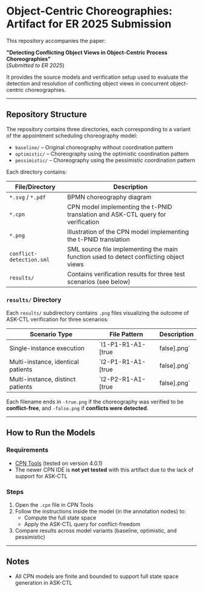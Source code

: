 # Object-Centric Choreographies: Artifact for ER 2025 Submission

This repository accompanies the paper:

**"Detecting Conflicting Object Views in Object-Centric Process Choreographies"**  
(*Submitted to ER 2025*)

It provides the source models and verification setup used to evaluate the detection and resolution of conflicting object views in concurrent object-centric choreographies.

---

## Repository Structure

The repository contains three directories, each corresponding to a variant of the appointment scheduling choreography model:

- `baseline/` – Original choreography without coordination pattern  
- `optimistic/` – Choreography using the optimistic coordination pattern  
- `pessimistic/` – Choreography using the pessimistic coordination pattern

Each directory contains:

| File/Directory         | Description |
|------------------------|-------------|
| `*.svg` / `*.pdf`      | BPMN choreography diagram |
| `*.cpn`                | CPN model implementing the t-PNID translation and ASK-CTL query for verification |
| `*.png`                | Illustration of the CPN model implementing the t-PNID translation |
| `conflict-detection.sml` | SML source file implementing the main function used to detect conflicting object views |
| `results/`             | Contains verification results for three test scenarios (see below) |

### `results/` Directory

Each `results/` subdirectory contains `.png` files visualizing the outcome of ASK-CTL verification for three scenarios:

| Scenario Type                       | File Pattern                             | Description                                                                 |
|------------------------------------|------------------------------------------|-----------------------------------------------------------------------------|
| Single-instance execution          | `I1-P1-R1-A1-[true|false].png`           | A single choreography instance with one patient, radiology, and appointment |
| Multi-instance, identical patients | `I2-P1-R1-A1-[true|false].png`           | Two concurrent instances with the same patient                              |
| Multi-instance, distinct patients  | `I2-P2-R1-A1-[true|false].png`           | Two concurrent instances with different patients                            |

Each filename ends in `-true.png` if the choreography was verified to be **conflict-free**, and `-false.png` if **conflicts were detected**.

---

## How to Run the Models

### Requirements

- [CPN Tools](https://cpntools.org) (tested on version 4.0.1)
- The newer CPN IDE is **not yet tested** with this artifact due to the lack of support for ASK-CTL

### Steps

1. Open the `.cpn` file in CPN Tools  
2. Follow the instructions inside the model (in the annotation nodes) to:
   - Compute the full state space
   - Apply the ASK-CTL query for conflict-freedom
3. Compare results across model variants (baseline, optimistic, and pessimistic)

---

## Notes

- All CPN models are finite and bounded to support full state space generation in ASK-CTL  

